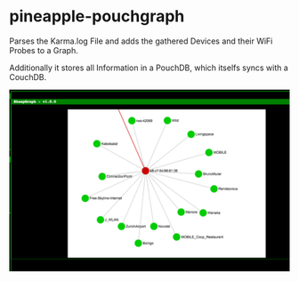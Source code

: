 # pineapple-pouchgraph

Parses the Karma.log File and adds the gathered Devices and their WiFi Probes to a Graph.

Additionally it stores all Information in a PouchDB, which itselfs syncs with a CouchDB.

![Alt text](https://raw.githubusercontent.com/rainbat/pineapple-pouchgraph/master/pouchgraph/screenshots/shot1.png "Screenshot 1")
